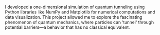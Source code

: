  I developed a one-dimensional simulation of quantum tunneling using Python libraries like NumPy and Matplotlib for numerical computations and data visualization. This project allowed me to explore the fascinating phenomenon of quantum mechanics, where particles can 'tunnel' through potential barriers—a behavior that has no classical equivalent. 
